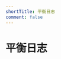 ```yaml
---
shortTitle: 平衡日志
comment: false
---
```


# 平衡日志

<Catalog base='/zh/intl/mw/collection/balance-log/' />